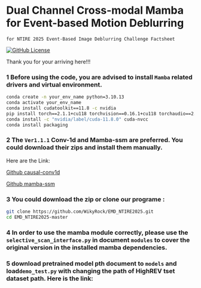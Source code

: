 # Dual Channel Cross-modal Mamba for Event-based Motion Deblurring
`for NTIRE 2025 Event-Based Image Deblurring Challenge Factsheet`


[![GitHub License](https://img.shields.io/badge/license-MIT-blue.svg)](https://opensource.org/licenses/MIT)

Thank you for your arriving here!!!

### 1 Before using the code, you are advised to install `Mamba` related drivers and virtual environment.

```bash
conda create -n your_env_name python=3.10.13
conda activate your_env_name
conda install cudatoolkit==11.8 -c nvidia
pip install torch==2.1.1+cu118 torchvision==0.16.1+cu118 torchaudio==2.1.1+cu118 -f https://mirror.sjtu.edu.cn/pytorch-wheels/torch_stable.html
conda install -c "nvidia/label/cuda-11.8.0" cuda-nvcc
conda install packaging
```

### 2 The `Ver1.1.1` Conv-1d and Mamba-ssm are preferred.  You could download their zips and install them manually.
Here are the Link:

[Github causal-conv1d](https://github.com/Dao-AILab/causal-conv1d/releases)

[Github mamba-ssm](https://github.com/state-spaces/mamba/releases)

### 3 You could download the zip or clone our programe :
```bash
git clone https://github.com/WikyRock/EMD_NTIRE2025.git
cd EMD_NTIRE2025-master
```

### 4 In order to use the mamba module correctly, please use the `selective_scan_interface.py` in document `modules` to cover the original version in the installed mamba dependencies.


### 5 download pretrained model pth document to `models` and load`demo_test.py` with changing the path of HighREV tset dataset path. Here is the link:



